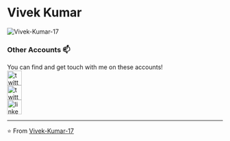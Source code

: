 # Vivek Kumar 

<p align="left">
  <img src="https://github-readme-stats.vercel.app/api?username=Vivek-Kumar-17&show_icons=true&title_color=fff&icon_color=79ff97&text_color=9f9f9f&bg_color=151515" alt="Vivek-Kumar-17" /> 
</p>

### Other Accounts 📫

You can find and get touch with me on these accounts!
<br>
[<img src="https://www.iconfinder.com/data/icons/social-media-rounded-corners/512/Rounded_Instagram_svg-128.png" alt="twitter logo" width="34">](https://www.instagram.com/__v____k__) <br>
[<img src="https://www.iconfinder.com/data/icons/social-media-rounded-corners/512/Rounded_Twitter5_svg-128.png" alt="twitter logo" width="34">](https://twitter.com/__V____K__) <br>
[<img src="https://www.iconfinder.com/data/icons/social-media-rounded-corners/512/Rounded_Linkedin2_svg-128.png" alt="linkedin logo" width="34">](https://twitter.com/__V____K__) <br>

---
⭐️ From [Vivek-Kumar-17](https://github.com/Vivek-Kumar-17)
